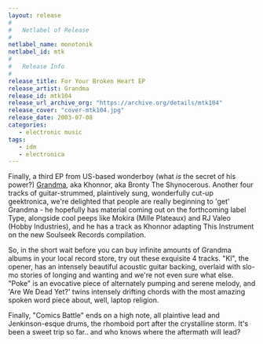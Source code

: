 ```yaml
---
layout: release
#
#   Netlabel of Release
#
netlabel_name: monotonik
netlabel_id: mtk
#
#   Release Info
#
release_title: For Your Broken Heart EP
release_artist: Grandma
release_id: mtk104
release_url_archive_org: "https://archive.org/details/mtk104"
release_cover: "cover-mtk104.jpg"
release_date: 2003-07-08
categories:
   - electronic music
tags:
   - idm
   - electronica
---
```

Finally, a third EP from US-based wonderboy (what _is_ the secret of his power?) <a href="mailto:otoko_noko@hotmail.com">Grandma</a>, aka Khonnor, aka Bronty The Shynocerous. Another four tracks of guitar-strummed, plaintively sung, wonderfully cut-up geektronica, we're delighted that people are really beginning to 'get' Grandma - he hopefully has material coming out on the forthcoming label Type, alongside cool peeps like Mokira (Mille Plateaux) and RJ Valeo (Hobby Industries), and he has a track as Khonnor adapting This Instrument on the new Soulseek Records compilation.

So, in the short wait before you can buy infinite amounts of Grandma albums in your local record store, try out these exquisite 4 tracks. "Kl", the opener, has an intensely beautiful acoustic guitar backing, overlaid with slo-mo stories of longing and wanting and we're not even sure what else. "Poke" is an evocative piece of alternately pumping and serene melody, and 'Are We Dead Yet?' twins intensely drifting chords with the most amazing spoken word piece about, well, laptop religion.

Finally, "Comics Battle" ends on a high note, all plaintive lead and Jenkinson-esque drums, the rhomboid port after the crystalline storm. It's been a sweet trip so far.. and who knows where the aftermath will lead? 


